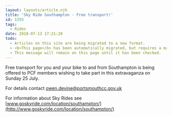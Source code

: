 ```yaml
---
layout: layouts/article.njk
title: 'Sky Ride Southampton - Free transport!'
id: 1355
tags:
  - Rides
date: 2010-07-13 17:21:28
todo:
  - Articles on this site are being migrated to a new format.
  - <b>This page</b> has been automatically migrated, but requires a manual check-&amp;-tune to ensure the format and links all work as expected.
  - This message will remain on this page until it has been checked.
---
```


Free transport for you and your bike to and from Southampton is being offered to PCF members wishing to take part in this extravaganza on Sunday 25 July. 

For details contact [owen.devine@portsmouthcc.gov.uk](mailto:owen.devine@portsmouthcc.gov.uk)

For information about Sky Rides see [www.goskyride.com/location/southampton/](http://www.goskyride.com/location/southampton/)